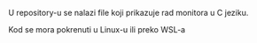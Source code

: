 U repository-u se nalazi file koji prikazuje rad monitora u C jeziku.

Kod se mora pokrenuti u Linux-u ili preko WSL-a
